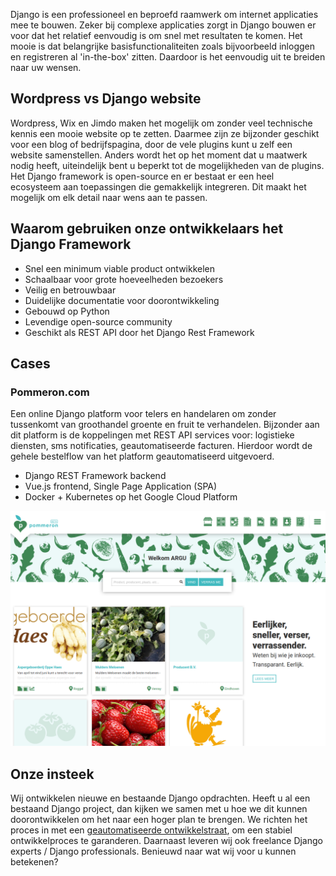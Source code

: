 Django is een professioneel en beproefd raamwerk om internet applicaties mee te bouwen.
Zeker bij complexe applicaties zorgt in Django bouwen er voor dat het relatief eenvoudig is om snel met resultaten te komen.
Het mooie is dat belangrijke basisfunctionaliteiten zoals bijvoorbeeld inloggen 
en registreren al 'in-the-box' zitten. Daardoor is het eenvoudig uit te breiden naar uw wensen.

## Wordpress vs Django website
Wordpress, Wix en Jimdo maken het mogelijk om zonder veel technische kennis een mooie website op te zetten.
Daarmee zijn ze bijzonder geschikt voor een blog of bedrijfspagina, door de vele plugins kunt u zelf een website samenstellen.
Anders wordt het op het moment dat u maatwerk nodig heeft, uiteindelijk bent u beperkt tot de mogelijkheden van de plugins.
Het Django framework is open-source en er bestaat er een heel ecosysteem aan toepassingen die gemakkelijk integreren.
Dit maakt het mogelijk om elk detail naar wens aan te passen.

## Waarom gebruiken onze ontwikkelaars het Django Framework
- Snel een minimum viable product ontwikkelen
- Schaalbaar voor grote hoeveelheden bezoekers
- Veilig en betrouwbaar
- Duidelijke documentatie voor doorontwikkeling
- Gebouwd op Python
- Levendige open-source community
- Geschikt als REST API door het Django Rest Framework

## Cases
### Pommeron.com
Een online Django platform voor telers en handelaren om zonder tussenkomt van groothandel groente en fruit te verhandelen.
Bijzonder aan dit platform is de koppelingen met REST API services voor: logistieke diensten, sms notificaties, geautomatiseerde facturen.
Hierdoor wordt de gehele bestelflow van het platform geautomatiseerd uitgevoerd.

- Django REST Framework backend
- Vue.js frontend, Single Page Application (SPA)
- Docker + Kubernetes op het Google Cloud Platform

![Pommeron.com](/img/cases/pommeron.png "Pommeron versmarkt")

## Onze insteek
Wij ontwikkelen nieuwe en bestaande Django opdrachten. Heeft u al een bestaand Django project, dan kijken we samen met u
hoe we dit kunnen doorontwikkelen om het naar een hoger plan te brengen. We richten het proces in met een 
[geautomatiseerde ontwikkelstraat](/nl/continuous-integration), om een stabiel ontwikkelproces te garanderen. 
Daarnaast leveren wij ook freelance Django experts / Django professionals. Benieuwd naar wat wij voor u kunnen betekenen?
